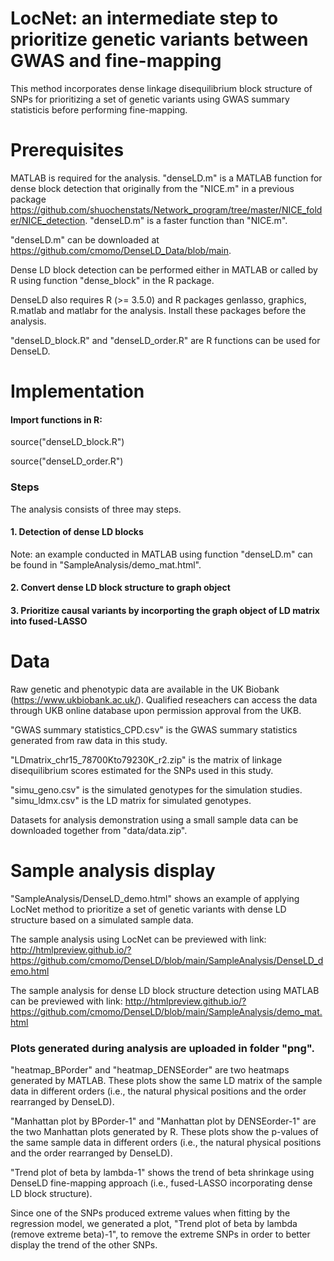 # LocNet: an intermediate step to prioritize genetic variants between GWAS and fine-mapping 
This method incorporates dense linkage disequilibrium block structure of SNPs for prioritizing a set of genetic variants using GWAS summary statisticis before performing fine-mapping. 

# Prerequisites
MATLAB is required for the analysis.
"denseLD.m" is a MATLAB function for dense block detection that originally from the "NICE.m" in a previous package https://github.com/shuochenstats/Network_program/tree/master/NICE_folder/NICE_detection. "denseLD.m" is a faster function than "NICE.m". 

"denseLD.m" can be downloaded at https://github.com/cmomo/DenseLD_Data/blob/main. 

Dense LD block detection can be performed either in MATLAB or called by R using function "dense_block" in the R package. 

DenseLD also requires R (>= 3.5.0) and R packages genlasso, graphics, R.matlab and matlabr for the analysis. Install these packages before the analysis. 

"denseLD_block.R" and "denseLD_order.R" are R functions can be used for DenseLD.

# Implementation
#### Import functions in R:
source("denseLD_block.R")

source("denseLD_order.R")

### Steps
The analysis consists of three may steps.

#### 1. Detection of dense LD blocks
Note: an example conducted in MATLAB using function "denseLD.m" can be found in "SampleAnalysis/demo_mat.html".
#### 2. Convert dense LD block structure to graph object
#### 3. Prioritize causal variants by incorporting the graph object of LD matrix into fused-LASSO


# Data

Raw genetic and phenotypic data are available in the UK Biobank (https://www.ukbiobank.ac.uk/). Qualified reseachers can access the data through UKB online database upon permission approval from the UKB. 

"GWAS summary statistics_CPD.csv" is the GWAS summary statistics generated from raw data in this study.

"LDmatrix_chr15_78700Kto79230K_r2.zip" is the matrix of linkage disequilibrium scores estimated for the SNPs used in this study. 

"simu_geno.csv" is the simulated genotypes for the simulation studies. "simu_ldmx.csv" is the LD matrix for simulated genotypes. 

Datasets for analysis demonstration using a small sample data can be downloaded together from "data/data.zip". 

# Sample analysis display
"SampleAnalysis/DenseLD_demo.html" shows an example of applying LocNet method to prioritize a set of genetic variants with dense LD structure based on a simulated sample data. 

The sample analysis using LocNet can be previewed with link: http://htmlpreview.github.io/?https://github.com/cmomo/DenseLD/blob/main/SampleAnalysis/DenseLD_demo.html

The sample analysis for dense LD block structure detection using MATLAB can be previewed with link: http://htmlpreview.github.io/?https://github.com/cmomo/DenseLD/blob/main/SampleAnalysis/demo_mat.html


### Plots generated during analysis are uploaded in folder "png". 
"heatmap_BPorder" and "heatmap_DENSEorder" are two heatmaps generated by MATLAB. These plots show the same LD matrix of the sample data in different orders (i.e., the natural physical positions and the order rearranged by DenseLD).

"Manhattan plot by BPorder-1" and "Manhattan plot by DENSEorder-1" are the two Manhattan plots generated by R. These plots show the p-values of the same sample data in different orders (i.e., the natural physical positions and the order rearranged by DenseLD).

"Trend plot of beta by lambda-1" shows the trend of beta shrinkage using DenseLD fine-mapping approach (i.e., fused-LASSO incorporating dense LD block structure).

Since one of the SNPs produced extreme values when fitting by the regression model, we generated a plot, "Trend plot of beta by lambda (remove extreme beta)-1", to remove the extreme SNPs in order to better display the trend of the other SNPs. 
